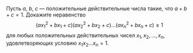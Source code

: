 Пусть $a$, $b$, $c$ — положительные действительные числа такие, что $a+b+c=1$. Докажите неравенство 
 $$
\left( {ax_1^2  + bx_1  + c} \right)\left( {ax_2^2  + bx_2  + c} \right) \dots  \left( {ax_n^2  + bx_n  + c} \right) \geq 1
$$
для любых положительных действительных чисел $x_1, x_2,  \dots  , x_n$, удовлетворяющих условию $x_1x_2 \dots  x_n=1$.